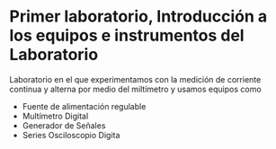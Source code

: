 # Primer laboratorio, Introducción a los equipos e instrumentos del Laboratorio
Laboratorio en el que experimentamos con la medición de corriente continua y alterna por medio del miltímetro y usamos equipos como

* Fuente de alimentación regulable
* Multímetro Digital 
* Generador de Señales
* Series Osciloscopio Digita